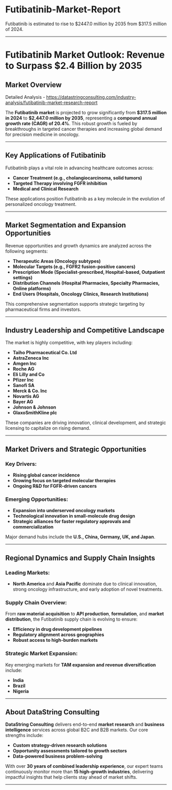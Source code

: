 # Futibatinib-Market-Report
Futibatinib is estimated to rise to $2447.0 million by 2035 from $317.5 million of 2024.

---

# **Futibatinib Market Outlook: Revenue to Surpass \$2.4 Billion by 2035**

## **Market Overview**

Detailed Analysis - https://datastringconsulting.com/industry-analysis/futibatinib-market-research-report

The **Futibatinib market** is projected to grow significantly from **\$317.5 million in 2024** to **\$2,447.0 million by 2035**, representing a **compound annual growth rate (CAGR) of 20.4%**. This robust growth is fueled by breakthroughs in targeted cancer therapies and increasing global demand for precision medicine in oncology.

---

## **Key Applications of Futibatinib**

Futibatinib plays a vital role in advancing healthcare outcomes across:

* **Cancer Treatment (e.g., cholangiocarcinoma, solid tumors)**
* **Targeted Therapy involving FGFR inhibition**
* **Medical and Clinical Research**

These applications position Futibatinib as a key molecule in the evolution of personalized oncology treatment.

---

## **Market Segmentation and Expansion Opportunities**

Revenue opportunities and growth dynamics are analyzed across the following segments:

* **Therapeutic Areas (Oncology subtypes)**
* **Molecular Targets (e.g., FGFR2 fusion-positive cancers)**
* **Prescription Mode (Specialist-prescribed, Hospital-based, Outpatient settings)**
* **Distribution Channels (Hospital Pharmacies, Specialty Pharmacies, Online platforms)**
* **End Users (Hospitals, Oncology Clinics, Research Institutions)**

This comprehensive segmentation supports strategic targeting by pharmaceutical firms and investors.

---

## **Industry Leadership and Competitive Landscape**

The market is highly competitive, with key players including:

* **Taiho Pharmaceutical Co. Ltd**
* **AstraZeneca Inc**
* **Amgen Inc**
* **Roche AG**
* **Eli Lilly and Co**
* **Pfizer Inc**
* **Sanofi SA**
* **Merck & Co. Inc**
* **Novartis AG**
* **Bayer AG**
* **Johnson & Johnson**
* **GlaxoSmithKline plc**

These companies are driving innovation, clinical development, and strategic licensing to capitalize on rising demand.

---

## **Market Drivers and Strategic Opportunities**

### Key Drivers:

* **Rising global cancer incidence**
* **Growing focus on targeted molecular therapies**
* **Ongoing R\&D for FGFR-driven cancers**

### Emerging Opportunities:

* **Expansion into underserved oncology markets**
* **Technological innovation in small-molecule drug design**
* **Strategic alliances for faster regulatory approvals and commercialization**

Major demand hubs include the **U.S., China, Germany, UK, and Japan**.

---

## **Regional Dynamics and Supply Chain Insights**

### Leading Markets:

* **North America** and **Asia Pacific** dominate due to clinical innovation, strong oncology infrastructure, and early adoption of novel treatments.

### Supply Chain Overview:

From **raw material acquisition** to **API production**, **formulation**, and **market distribution**, the Futibatinib supply chain is evolving to ensure:

* **Efficiency in drug development pipelines**
* **Regulatory alignment across geographies**
* **Robust access to high-burden markets**

### Strategic Market Expansion:

Key emerging markets for **TAM expansion and revenue diversification** include:

* **India**
* **Brazil**
* **Nigeria**

---

## **About DataString Consulting**

**DataString Consulting** delivers end-to-end **market research** and **business intelligence** services across global B2C and B2B markets. Our core strengths include:

* **Custom strategy-driven research solutions**
* **Opportunity assessments tailored to growth sectors**
* **Data-powered business problem-solving**

With over **30 years of combined leadership experience**, our expert teams continuously monitor more than **15 high-growth industries**, delivering impactful insights that help clients stay ahead of market shifts.

---

